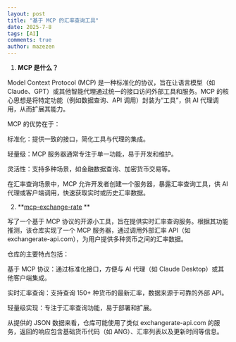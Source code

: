 ```yaml
---
layout: post
title: "基于 MCP 的汇率查询工具"
date: 2025-7-8
tags: [AI]
comments: true
author: mazezen
---
```


1. **MCP 是什么？**

Model Context Protocol (MCP) 是一种标准化的协议，旨在让语言模型（如 Claude、GPT）或其他智能代理通过统一的接口访问外部工具和服务。MCP 的核心思想是将特定功能（例如数据查询、API 调用）封装为“工具”，供 AI 代理调用，从而扩展其能力。

MCP 的优势在于：

标准化：提供一致的接口，简化工具与代理的集成。

轻量级：MCP 服务器通常专注于单一功能，易于开发和维护。

灵活性：支持多种场景，如金融数据查询、加密货币交易等。

在汇率查询场景中，MCP 允许开发者创建一个服务器，暴露汇率查询工具，供 AI 代理或客户端调用，快速获取实时或历史汇率数据。



2. **<a href="https://github.com/mazezen/mcp-exchange-rate">mcp-exchange-rate</a> **

写了一个基于 MCP 协议的开源小工具，旨在提供实时汇率查询服务。根据其功能推测，该仓库实现了一个 MCP 服务器，通过调用外部汇率 API（如 exchangerate-api.com），为用户提供多种货币之间的汇率数据。

仓库的主要特点包括：

基于 MCP 协议：通过标准化接口，方便与 AI 代理（如 Claude Desktop）或其他客户端集成。

实时汇率查询：支持查询 150+ 种货币的最新汇率，数据来源于可靠的外部 API。

轻量级实现：专注于汇率查询功能，易于部署和扩展。

从提供的 JSON 数据来看，仓库可能使用了类似 exchangerate-api.com 的服务，返回的响应包含基础货币代码（如 ANG）、汇率列表以及更新时间等信息。

